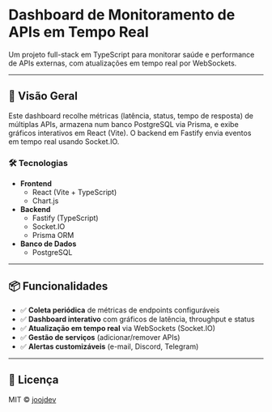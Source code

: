# Dashboard de Monitoramento de APIs em Tempo Real

Um projeto full-stack em TypeScript para monitorar saúde e performance de APIs externas, com atualizações em tempo real por WebSockets.

---

## 🚀 Visão Geral

Este dashboard recolhe métricas (latência, status, tempo de resposta) de múltiplas APIs, armazena num banco PostgreSQL via Prisma, e exibe gráficos interativos em React (Vite). O backend em Fastify envia eventos em tempo real usando Socket.IO.

### 🛠 Tecnologias

- **Frontend**
  - React (Vite + TypeScript)
  - Chart.js
- **Backend**
  - Fastify (TypeScript)
  - Socket.IO
  - Prisma ORM
- **Banco de Dados**
  - PostgreSQL

---

## 📦 Funcionalidades

- ✅ **Coleta periódica** de métricas de endpoints configuráveis
- ✅ **Dashboard interativo** com gráficos de latência, throughput e status
- ✅ **Atualização em tempo real** via WebSockets (Socket.IO)
- ✅ **Gestão de serviços** (adicionar/remover APIs)
- ✅ **Alertas customizáveis** (e-mail, Discord, Telegram)

---

## 📄 Licença

MIT © [joojdev](https://github.com/joojdev)
